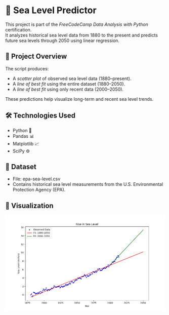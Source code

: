 # 🌊 Sea Level Predictor

This project is part of the *FreeCodeCamp Data Analysis with Python* certification.  
It analyzes historical sea level data from 1880 to the present and predicts future sea levels through 2050 using linear regression.  



## 📌 Project Overview  

The script produces:  
- A *scatter plot* of observed sea level data (1880–present).  
- A *line of best fit* using the entire dataset (1880–2050).  
- A *line of best fit* using only recent data (2000–2050).  

These predictions help visualize long-term and recent sea level trends.  



## 🛠 Technologies Used  
- Python 🐍  
- Pandas 📊  
- Matplotlib 📈  
- SciPy ⚙  



## 📂 Dataset  
- File: epa-sea-level.csv  
- Contains historical sea level measurements from the U.S. Environmental Protection Agency (EPA).  



## 📸 Visualization  

<p align="center">
  <img src="sea_level_plot.png" width="600"/>
</p>
